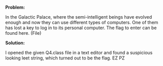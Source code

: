 <b>Problem:</b>

In the Galactic Palace, where the semi-intelligent beings have evolved enough and now they can use different types of computers. 
One of them has lost a key to log in to its personal computer. The flag to enter can be found here. (File)



<b>Solution:</b>

I opened the given Q4.class file in a text editor and found a suspicious looking leet string, which turned out to be the flag.
EZ PZ

